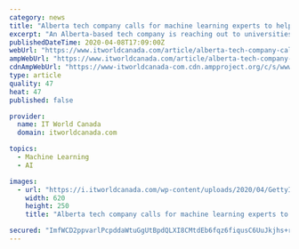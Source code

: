 ```yaml
---
category: news
title: "Alberta tech company calls for machine learning experts to help develop COVID-19 screening app"
excerpt: "An Alberta-based tech company is reaching out to universities and machine learning specialists from around the world to contribute to its Caredemic project, an app that serves as an earlier screening process for the ongoing pandemic. “This is a company that has been around for a dozen years, and whose software NASA trusts to manage employee ..."
publishedDateTime: 2020-04-08T17:09:00Z
webUrl: "https://www.itworldcanada.com/article/alberta-tech-company-calls-for-machine-learning-experts-to-help-develop-covid-19-screening-app/429427"
ampWebUrl: "https://www.itworldcanada.com/article/alberta-tech-company-calls-for-machine-learning-experts-to-help-develop-covid-19-screening-app/429427?amp=1"
cdnAmpWebUrl: "https://www-itworldcanada-com.cdn.ampproject.org/c/s/www.itworldcanada.com/article/alberta-tech-company-calls-for-machine-learning-experts-to-help-develop-covid-19-screening-app/429427?amp=1"
type: article
quality: 47
heat: 47
published: false

provider:
  name: IT World Canada
  domain: itworldcanada.com

topics:
  - Machine Learning
  - AI

images:
  - url: "https://i.itworldcanada.com/wp-content/uploads/2020/04/GettyImages-1127904439-620x250.jpg"
    width: 620
    height: 250
    title: "Alberta tech company calls for machine learning experts to help develop COVID-19 screening app"

secured: "ImfWCD2ppvarlPcpddaWtuGgUtBpdQLXI8CMtdEb6fqz6fiqusC6UuJkjhs+rCb+n00httGivRfDaHZFkLw9GcR/Mpj7dbBP66UAfB4wMKdv3rZNPhiB7cagvku385MwE8tdMLHOeZOFz8iySUv9iWunN1FBMJOIxWds5u4RLvAMzTRfD8pDnsk4N2aTSBUbxpE7njud4WNK3U0ScppnbKWu/2cvIWpu57dREK/s56fhKeBKo5fi4VJThOyWmlvdj3Nn0CVveFP2spoVDxfbCQyQflFI9BvSUC0v+qpRhJGABPQvnz7ihtRplkivO0Gs;BGO7Pb61J1xbZAzv+c0xjQ=="
---
```


